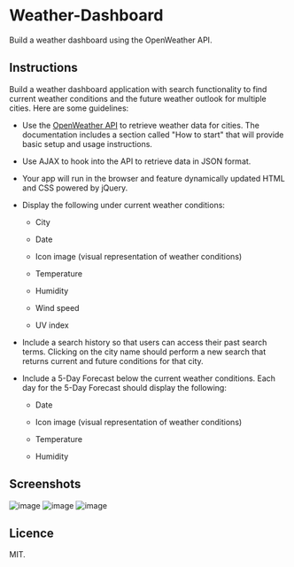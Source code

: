 # Weather-Dashboard
Build a weather dashboard using the OpenWeather API.

## Instructions

Build a weather dashboard application with search functionality to find current weather conditions and the future weather outlook for multiple cities. Here are some guidelines:

* Use the [OpenWeather API](https://openweathermap.org/api) to retrieve weather data for cities. The documentation includes a section called "How to start" that will provide basic setup and usage instructions.

* Use AJAX to hook into the API to retrieve data in JSON format.

* Your app will run in the browser and feature dynamically updated HTML and CSS powered by jQuery.

* Display the following under current weather conditions:

  * City

  * Date

  * Icon image (visual representation of weather conditions)

  * Temperature

  * Humidity

  * Wind speed

  * UV index

* Include a search history so that users can access their past search terms. Clicking on the city name should perform a new search that returns current and future conditions for that city. 

* Include a 5-Day Forecast below the current weather conditions. Each day for the 5-Day Forecast should display the following:

  * Date

  * Icon image (visual representation of weather conditions)

  * Temperature

  * Humidity
## Screenshots
![image](https://user-images.githubusercontent.com/55209230/69683596-00489500-107b-11ea-8315-d7ff31cdfc1e.png)
![image](https://user-images.githubusercontent.com/55209230/69683617-13f3fb80-107b-11ea-9b52-384e7b7b93cd.png)
![image](https://user-images.githubusercontent.com/55209230/69683632-20785400-107b-11ea-9d5f-26f7b9c93d0a.png)

## Licence
MIT.